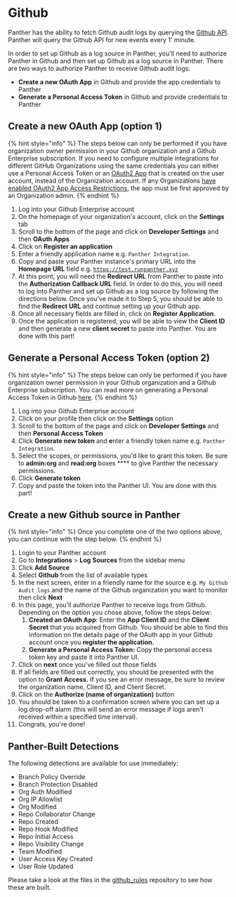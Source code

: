 # Github

Panther has the ability to fetch Github audit logs by querying the [Github API](https://docs.github.com/en/organizations/keeping-your-organization-secure/reviewing-the-audit-log-for-your-organization). Panther will query the Github API for new events every 1' minute.&#x20;

In order to set up Github as a log source in Panther, you'll need to authorize Panther in Github and then set up Github as a log source in Panther. There are two ways to authorize Panther to receive Github audit logs:

* **Create a new OAuth App** in Github and provide the app credentials to Panther
* **Generate a Personal Access Token** in Github and provide credentials to Panther

## Create a new OAuth App (option 1)

{% hint style="info" %}
The steps below can only be performed if you have organization owner permission in your Github organization and a Github Enterprise subscription. If you need to configure multiple integrations for different GitHub Organizations using the same credentials you can either use a Personal Access Token or an [OAuth2 App](https://docs.github.com/en/developers/apps/building-oauth-apps/creating-an-oauth-app) that is created on the user account, instead of the Organization account. If any Organizations [have enabled OAuth2 App Access Restrictions](https://docs.github.com/en/organizations/restricting-access-to-your-organizations-data/enabling-oauth-app-access-restrictions-for-your-organization), the app must be first approved by an Organization admin.
{% endhint %}

1. Log into your Github Enterprise account
2. On the homepage of your organization's account, click on the **Settings** tab
3. Scroll to the bottom of the page and click on **Developer Settings** and then **OAuth Apps**
4. Click on **Register an application**
5. Enter a friendly application name e.g. `Panther Integration`.&#x20;
6. Copy and paste your Panther instance's primary URL into the **Homepage URL** field e.g. [`https://test.runpanther.xyz`](https://snowflake.staging.runpanther.xyz)
7. At this point, you will need the **Redirect URL** from Panther to paste into the **Authorization Callback URL** field. In order to do this, you will need to log into Panther and set up Github as a log source by following the directions below. Once you've made it to Step 5, you should be able to find the **Redirect URL** and continue setting up your Github app.
8. Once all necessary fields are filled in, click on **Register Application.**
9. Once the application is registered, you will be able to view the **Client ID** and then generate a new **client secret** to paste into Panther. You are done with this part!

## Generate a Personal Access Token (option 2)

{% hint style="info" %}
The steps below can only be performed if you have organization owner permission in your Github organization and a Github Enterprise subscription. You can read more on generating a Personal Access Token in Github [here](https://docs.github.com/en/github/authenticating-to-github/keeping-your-account-and-data-secure/creating-a-personal-access-token).
{% endhint %}

1. Log into your Github Enterprise account
2. Click on your profile then click on the **Settings** option
3. Scroll to the bottom of the page and click on **Developer Settings** and then **Personal Access Token**
4. Click **Generate new token** and **e**nter a friendly token name e.g. `Panther Integration`.&#x20;
5. Select the scopes, or permissions, you'd like to grant this token. Be sure to **admin:org** and **read:org** boxes **** to give Panther the necessary permissions.
6. Click **Generate token**&#x20;
7. Copy and paste the token into the Panther UI. You are done with this part!

## Create a new Github source in Panther

{% hint style="info" %}
Once you complete one of the two options above, you can continue with the step below.
{% endhint %}

1. Login to your Panther account
2. Go to **Integrations** > **Log** **Sources** from the sidebar menu
3. Click **Add Source**
4. Select **Github** from the list of available types
5. In the next screen, enter in a friendly name for the source e.g. `My Github Audit logs` and the name of the Github organization you want to monitor then click **Next**
6. In this page, you'll authorize Panther to receive logs from Github. Depending on the option you chose above, follow the steps below:
   1. **Created an OAuth App**: Enter the **App Client ID** and the **Client Secret** that you acquired from Github. You should be able to find this information on the details page of the OAuth app in your Github account once you **register the application.**
   2. **Generate a Personal Access Token:** Copy the personal access token key and paste it into Panther UI.
7. Click on **next** once you've filled out those fields
8. If all fields are filled out correctly, you should be presented with the option to **Grant Access.** If you see an error message, be sure to review the organization name, Client ID, and Client Secret.&#x20;
9. Click on the **Authorize (name of organization)** button
10. You should be taken to a confirmation screen where you can set up a log drop-off alarm (this will send an error message if logs aren't received within a specified time interval).
11. Congrats, you're done!

## Panther-Built Detections

The following detections are available for use immediately:&#x20;

* Branch Policy Override
* Branch Protection Disabled
* Org Auth Modified
* Org IP Allowlist
* Org Modified
* Repo Collaborator Change
* Repo Created
* Repo Hook Modified
* Repo Initial Access
* Repo Visibility Change
* Team Modified
* User Access Key Created
* User Role Updated

Please take a look at the files in the [github\_rules](https://github.com/panther-labs/panther-analysis/tree/master/github\_rules) repository to see how these are built.&#x20;

